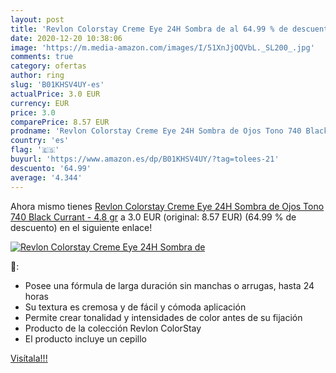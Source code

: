 ```yaml
---
layout: post
title: 'Revlon Colorstay Creme Eye 24H Sombra de al 64.99 % de descuento'
date: 2020-12-20 10:38:06
image: 'https://m.media-amazon.com/images/I/51XnJjOQVbL._SL200_.jpg'
comments: true
category: ofertas
author: ring
slug: 'B01KHSV4UY-es'
actualPrice: 3.0 EUR
currency: EUR
price: 3.0
comparePrice: 8.57 EUR
prodname: 'Revlon Colorstay Creme Eye 24H Sombra de Ojos Tono 740 Black Currant - 4.8 gr'
country: 'es'
flag: '🇪🇸'
buyurl: 'https://www.amazon.es/dp/B01KHSV4UY/?tag=tolees-21'
descuento: '64.99'
average: '4.344'
---
```


Ahora mismo tienes [Revlon Colorstay Creme Eye 24H Sombra de Ojos Tono 740 Black Currant - 4.8 gr](https://www.amazon.es/dp/B01KHSV4UY/?tag=tolees-21) a 3.0 EUR (original: 8.57 EUR) (64.99 %  de descuento) en el siguiente enlace!

[![Revlon Colorstay Creme Eye 24H Sombra de](https://m.media-amazon.com/images/I/51XnJjOQVbL._SL200_.jpg)](https://www.amazon.es/dp/B01KHSV4UY/?tag=tolees-21)

🔎:

- Posee una fórmula de larga duración sin manchas o arrugas, hasta 24 horas
- Su textura es cremosa y de fácil y cómoda aplicación
- Permite crear tonalidad y intensidades de color antes de su fijación
- Producto de la colección Revlon ColorStay
- El producto incluye un cepillo

[Visítala!!!](https://www.amazon.es/dp/B01KHSV4UY/?tag=tolees-21)
